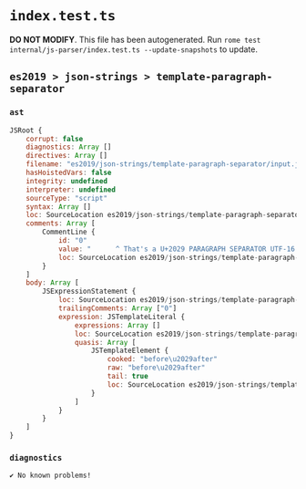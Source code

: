 # `index.test.ts`

**DO NOT MODIFY**. This file has been autogenerated. Run `rome test internal/js-parser/index.test.ts --update-snapshots` to update.

## `es2019 > json-strings > template-paragraph-separator`

### `ast`

```javascript
JSRoot {
	corrupt: false
	diagnostics: Array []
	directives: Array []
	filename: "es2019/json-strings/template-paragraph-separator/input.js"
	hasHoistedVars: false
	integrity: undefined
	interpreter: undefined
	sourceType: "script"
	syntax: Array []
	loc: SourceLocation es2019/json-strings/template-paragraph-separator/input.js 1:0-4:0
	comments: Array [
		CommentLine {
			id: "0"
			value: "      ^ That's a U+2029 PARAGRAPH SEPARATOR UTF-16 char (between 'before' and 'after')"
			loc: SourceLocation es2019/json-strings/template-paragraph-separator/input.js 3:0-3:88
		}
	]
	body: Array [
		JSExpressionStatement {
			loc: SourceLocation es2019/json-strings/template-paragraph-separator/input.js 1:0-2:8
			trailingComments: Array ["0"]
			expression: JSTemplateLiteral {
				expressions: Array []
				loc: SourceLocation es2019/json-strings/template-paragraph-separator/input.js 1:1-2:6
				quasis: Array [
					JSTemplateElement {
						cooked: "before\u2029after"
						raw: "before\u2029after"
						tail: true
						loc: SourceLocation es2019/json-strings/template-paragraph-separator/input.js 1:2-2:5
					}
				]
			}
		}
	]
}
```

### `diagnostics`

```
✔ No known problems!

```
